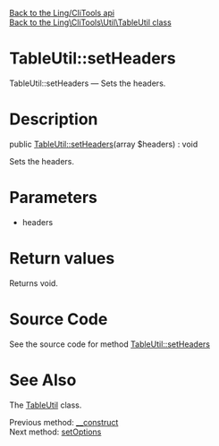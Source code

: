 [Back to the Ling/CliTools api](https://github.com/lingtalfi/CliTools/blob/master/doc/api/Ling/CliTools.md)<br>
[Back to the Ling\CliTools\Util\TableUtil class](https://github.com/lingtalfi/CliTools/blob/master/doc/api/Ling/CliTools/Util/TableUtil.md)


TableUtil::setHeaders
================



TableUtil::setHeaders — Sets the headers.




Description
================


public [TableUtil::setHeaders](https://github.com/lingtalfi/CliTools/blob/master/doc/api/Ling/CliTools/Util/TableUtil/setHeaders.md)(array $headers) : void




Sets the headers.




Parameters
================


- headers

    


Return values
================

Returns void.








Source Code
===========
See the source code for method [TableUtil::setHeaders](https://github.com/lingtalfi/CliTools/blob/master/Util/TableUtil.php#L106-L109)


See Also
================

The [TableUtil](https://github.com/lingtalfi/CliTools/blob/master/doc/api/Ling/CliTools/Util/TableUtil.md) class.

Previous method: [__construct](https://github.com/lingtalfi/CliTools/blob/master/doc/api/Ling/CliTools/Util/TableUtil/__construct.md)<br>Next method: [setOptions](https://github.com/lingtalfi/CliTools/blob/master/doc/api/Ling/CliTools/Util/TableUtil/setOptions.md)<br>


